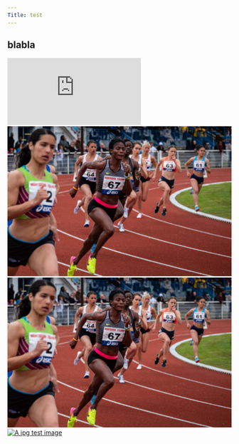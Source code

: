 ```yaml
---
Title: test
---
```



blabla
--------------

<div class="embed-container">
    <iframe src="https://www.youtube.com/embed/gCwjLPBqpa0" frameborder="0" allowfullscreen></iframe>
</div>
<a href="assets/img/movement.png" target="_blank">
    <picture>
        <img src="assets/img/movement.png" alt="A png test image">
    </picture>
</a>

<a href="assets/img/movement.png" target="_blank">
    <picture>
        <img src="assets/img/movement.png?q=10" alt="A png test image">
    </picture>
</a>

<a href="image/movement.png?v&q=50" target="_blank">
    <picture>
        <img src="image/movement.jpg?q=50" alt="A jpg test image">
    </picture>
</a>